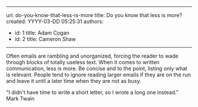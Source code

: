 

---
uri: do-you-know-that-less-is-more
title: Do you know that less is more?
created: YYYY-03-DD 05:25:31
authors:
  - id: 1
    title: Adam Cogan
  - id: 2
    title: Cameron Shaw
---




<span class='intro'> 
  <p>Often emails are rambling and unorganized, forcing the reader to wade through blocks of totally useless text. When it comes to written communication, less is more. Be concise and to the point, listing only what is relevant. People tend to ignore reading larger emails if they are on the run and leave it&#160;until&#160;a later time when they are not as busy. </p>
<p>&quot;I didn't have time to write a short letter, so I wrote a long one instead.&quot; <br>
Mark Twain </p>
 </span>




